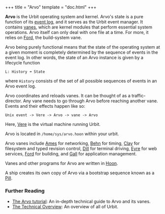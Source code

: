 +++
title = "Arvo"
template = "doc.html"
+++

**Arvo** is the Urbit operating system and kernel. Arvo's state is a pure function of its [event log](../eventlog), and it serves as the Urbit event manager. It contains [vanes](../vane), which are kernel modules that perform essential system operations. Arvo itself can only deal with one file at a time. For more, it relies on [Ford](../ford), the build-system vane.

Arvo being purely functional means that the state of the operating system at a given moment is completely determined by the sequence of events in the event log. In other words, the state of an Arvo instance is given by a lifecycle function
```
L: History ➜ State
```
where `History` consists of the set of all possible sequences of events in an Arvo event log.

Arvo coordinates and reloads vanes. It can be thought of as a traffic-director. Any vane needs to go through Arvo before reaching another vane. Events and their effects happen like so:
```
Unix event -> Vere -> Arvo -> vane -> Arvo
```
Here, [Vere](../vere) is the virtual machine running Urbit.

Arvo is located in `/home/sys/arvo.hoon` within your urbit.

Arvo vanes include [Ames](../ames) for networking, [Behn](../behn) for timing, [Clay](../clay) for filesystem and typed revision control, [Dill](../dill) for terminal driving, [Eyre](../eyre) for web services, [Ford](../ford) for building, and [Gall](../gall) for application management.

Vanes and other programs for Arvo are written in [Hoon](../hoon).

A ship creates its own copy of Arvo via a bootstrap sequence known as a [Pill](../pill).

### Further Reading

- [The Arvo tutorial](@/docs/tutorials/arvo/_index.md): An in-depth technical guide to Arvo and its vanes.
- [The Technical Overview](@/docs/tutorials/concepts/technical-overview.md): An overview of all of Urbit.
